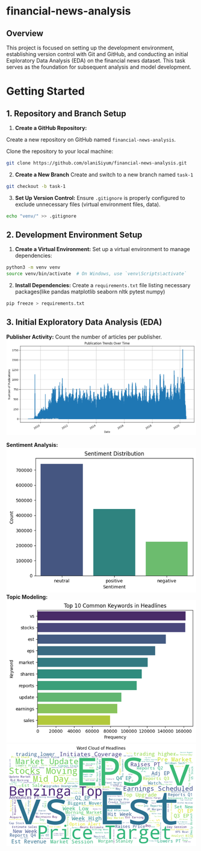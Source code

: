 # financial-news-analysis
## Overview
This project is focused on setting up the development environment, establishing version control with Git and GitHub, and conducting an initial Exploratory Data Analysis (EDA) on the financial news dataset. This task serves as the foundation for subsequent analysis and model development.
# Getting Started
## 1. Repository and Branch Setup
1. **Create a GitHub Repository:**

Create a new repository on GitHub named `financial-news-analysis`.

Clone the repository to your local machine:
```bash
git clone https://github.com/olaniSiyum/financial-news-analysis.git
```
2. **Create a New Branch**
Create and switch to a new branch named `task-1`
```bash
git checkout -b task-1
```
3. **Set Up Version Control:**
Ensure `.gitignore` is properly configured to exclude unnecessary files (virtual environment files, data).
```bash
echo "venv/" >> .gitignore
```
## 2. Development Environment Setup
1. **Create a Virtual Environment:**
Set up a virtual environment to manage dependencies:
```bash
python3 -m venv venv
source venv/bin/activate  # On Windows, use `venv\Scripts\activate`
```
2. **Install Dependencies:**
Create a `requirements.txt` file listing necessary packages(like pandas
matplotlib seaborn nltk pytest numpy)
```bash
pip freeze > requirements.txt
```
## 3. Initial Exploratory Data Analysis (EDA)
**Publisher Activity:** Count the number of articles per publisher.
![Publication Trends Over Time](https://github.com/olaniSiyum/financial-news-analysis/blob/main/src/image/number_of_publication.png)

**Sentiment Analysis:**
![Sentiment Distribution](https://github.com/olaniSiyum/financial-news-analysis/blob/main/src/image/Sentiment.png)
**Topic Modeling:**
![Top 10 Common Keywords in Headlines](https://github.com/olaniSiyum/financial-news-analysis/blob/main/src/image/top10Headlines.png)
![Word Cloud of Headlines](https://github.com/olaniSiyum/financial-news-analysis/blob/main/src/image/wordcloud.png)